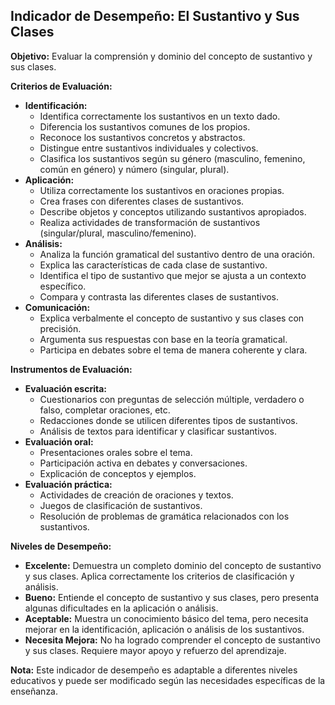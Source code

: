 ## Indicador de Desempeño: El Sustantivo y Sus Clases

**Objetivo:** Evaluar la comprensión y dominio del concepto de sustantivo y sus clases.

**Criterios de Evaluación:**

* **Identificación:**
    * Identifica correctamente los sustantivos en un texto dado.
    * Diferencia los sustantivos comunes de los propios.
    * Reconoce los sustantivos concretos y abstractos.
    * Distingue entre sustantivos individuales y colectivos.
    * Clasifica los sustantivos según su género (masculino, femenino, común en género) y número (singular, plural).
* **Aplicación:**
    * Utiliza correctamente los sustantivos en oraciones propias.
    * Crea frases con diferentes clases de sustantivos.
    * Describe objetos y conceptos utilizando sustantivos apropiados.
    * Realiza actividades de transformación de sustantivos (singular/plural, masculino/femenino).
* **Análisis:**
    * Analiza la función gramatical del sustantivo dentro de una oración.
    * Explica las características de cada clase de sustantivo.
    * Identifica el tipo de sustantivo que mejor se ajusta a un contexto específico.
    * Compara y contrasta las diferentes clases de sustantivos.
* **Comunicación:**
    * Explica verbalmente el concepto de sustantivo y sus clases con precisión.
    * Argumenta sus respuestas con base en la teoría gramatical.
    * Participa en debates sobre el tema de manera coherente y clara.

**Instrumentos de Evaluación:**

* **Evaluación escrita:**
    * Cuestionarios con preguntas de selección múltiple, verdadero o falso, completar oraciones, etc.
    * Redacciones donde se utilicen diferentes tipos de sustantivos.
    * Análisis de textos para identificar y clasificar sustantivos.
* **Evaluación oral:**
    * Presentaciones orales sobre el tema.
    * Participación activa en debates y conversaciones.
    * Explicación de conceptos y ejemplos.
* **Evaluación práctica:**
    * Actividades de creación de oraciones y textos.
    * Juegos de clasificación de sustantivos.
    * Resolución de problemas de gramática relacionados con los sustantivos.

**Niveles de Desempeño:**

* **Excelente:** Demuestra un completo dominio del concepto de sustantivo y sus clases. Aplica correctamente los criterios de clasificación y análisis.
* **Bueno:** Entiende el concepto de sustantivo y sus clases, pero presenta algunas dificultades en la aplicación o análisis.
* **Aceptable:** Muestra un conocimiento básico del tema, pero necesita mejorar en la identificación, aplicación o análisis de los sustantivos.
* **Necesita Mejora:** No ha logrado comprender el concepto de sustantivo y sus clases. Requiere mayor apoyo y refuerzo del aprendizaje.

**Nota:** Este indicador de desempeño es adaptable a diferentes niveles educativos y puede ser modificado según las necesidades específicas de la enseñanza.
